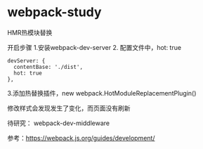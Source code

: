 # webpack-study

HMR热模块替换

开启步骤
1.安装webpack-dev-server
2. 配置文件中，hot: true
```
devServer: {
  contentBase: './dist',
  hot: true
},
```
3.添加热替换插件，new webpack.HotModuleReplacementPlugin()

修改样式会发现发生了变化，而页面没有刷新


待研究：
webpack-dev-middleware

参考：https://webpack.js.org/guides/development/